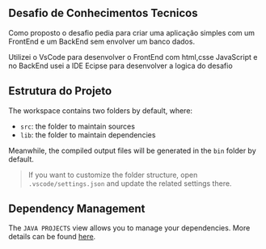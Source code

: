 ## Desafio de Conhecimentos Tecnicos

Como proposto o desafio pedia para criar uma aplicação simples com um FrontEnd e um BackEnd sem envolver um banco dados.

Utilizei o VsCode para desenvolver o FrontEnd com html,csse JavaScript e no BackEnd usei a IDE Ecipse para desenvolver a logica do desafio

## Estrutura do Projeto

The workspace contains two folders by default, where:

- `src`: the folder to maintain sources
- `lib`: the folder to maintain dependencies

Meanwhile, the compiled output files will be generated in the `bin` folder by default.

> If you want to customize the folder structure, open `.vscode/settings.json` and update the related settings there.

## Dependency Management

The `JAVA PROJECTS` view allows you to manage your dependencies. More details can be found [here](https://github.com/microsoft/vscode-java-dependency#manage-dependencies).

